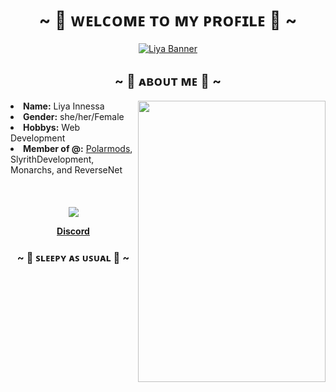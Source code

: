 <h1 align="center">~ 💖 ᴡᴇʟᴄᴏᴍᴇ ᴛᴏ ᴍʏ ᴘʀᴏꜰɪʟᴇ 💖 ~</h1>

<p align="center"> 
  <a href="https://discord.com/users/693357228413026356"><img src="https://i1.sndcdn.com/visuals-000777380260-kwILgk-t1240x260.jpg" alt="Liya Banner"></a> 
</p>

 <div>
<h2 align="center">~ 🎀 ᴀʙᴏᴜᴛ ᴍᴇ 🎀 ~</h2>
  <div align="center">
<img src="https://pbs.twimg.com/media/FfyOR5PX0AApURP.jpg" align="right" width="300" height="450">
  </div>
<li>
 <b>Name:</b> Liya Innessa
</li>
<li>
<b>Gender:</b> she/her/Female 
</li>
<li>
<b>Hobbys:</b> Web Development
</li>
<li>
<b>Member of @:</b> <a href ="https://polarmods.com">Polarmods</a>, SlyrithDevelopment, Monarchs, and ReverseNet
</li>
</div>
<br><br><br>
<div align="center">
  <img src="https://user-images.githubusercontent.com/82108363/203694256-7e39e4ea-3b2e-4ed1-a0f4-6c7935d90d1d.png" align="center">
<p align="center">
  <strong><a href="https://discord.gg/nYXzaUS">Discord</a></strong>
</p>
  <h3 align="center">~ 🐨 ꜱʟᴇᴇᴘʏ ᴀꜱ ᴜꜱᴜᴀʟ 🐨 ~</h3>
</div>

